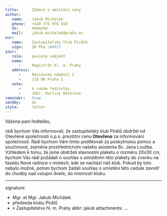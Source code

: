 ```yaml
---
title:      Žádost o umístění ceny
author:
   name:    Jakub Michálek
   phone:   +420 775 978 550
   ds:      4memzkm
   mail:    jakub.michalek@praha.eu
our:
   name:    Zastupitelský klub Pirátů
   sign:    ZK Pha \#4015
your:
   role:    povinný subjekt
   name:
      -     Magistrát hl. m. Prahy
   address:
      -     Mariánské náměstí 2
      -     110 00 Praha 1
   note:
      -     k rukám ředitelky 
      -     JUDr. Martiny Děvěrové
reminder:   true
sendby:     ds
style:      letter
---
```


Vážená paní ředitelko,

rádi bychom Vás informovali, že zastupitelský klub Pirátů obdržel od Otevřené společnosti o.p.s. prestižní cenu **Otevřeno** za informování společnosti. Rádi bychom Vám tímto poděkovali za poskytnutou pomoc a součinnost, zejména prostřednictvím našeho asistenta Bc. Jana Loužka. Vzhledem k tomu, že jsme obdrželi slavnostní plaketu o rozměru 20x30 cm, bychom Vás rádi požádali o souhlas s umístěním této plakety do zvenku na fasádu Nové radnice v místech, kde se nachází náš klub. Pokud by toto nebylo možné, potom bychom žádali souhlas o umístění této cedule zevnitř do chodby nad vstupní dveře, do místnosti klubu. 

---
signature:
  - Mgr. et Mgr. Jakub Michálek
  - předseda klubu Pirátů 
  - v Zastupitelstvu hl. m. Prahy
abbr:       jakub
attachments:
...
